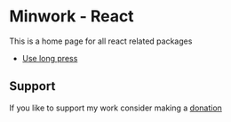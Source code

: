 # Minwork - React
This is a home page for all react related packages

- [Use long press](./packages/use-long-press/README.md)

## Support
If you like to support my work consider making a [donation](https://github.com/sponsors/minwork)
